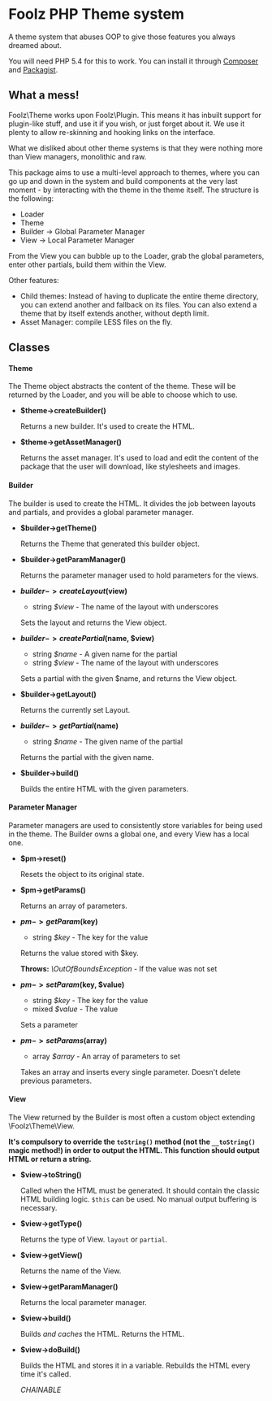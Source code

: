 Foolz PHP Theme system
=======================

A theme system that abuses OOP to give those features you always dreamed about.

You will need PHP 5.4 for this to work. You can install it through [Composer](http://getcomposer.org/) and [Packagist](https://packagist.org/packages/foolz/plugin).

## What a mess!

Foolz\Theme works upon Foolz\Plugin. This means it has inbuilt support for plugin-like stuff, and use it if you wish, or just forget about it. We use it plenty to allow re-skinning and hooking links on the interface.

What we disliked about other theme systems is that they were nothing more than View managers, monolithic and raw.

This package aims to use a multi-level approach to themes, where you can go up and down in the system and build components at the very last moment - by interacting with the theme in the theme itself. The structure is the following:

* Loader
* Theme
* Builder -> Global Parameter Manager
* View -> Local Parameter Manager

From the View you can bubble up to the Loader, grab the global parameters, enter other partials, build them within the View.

Other features:

* Child themes: Instead of having to duplicate the entire theme directory, you can extend another and fallback on its files. You can also extend a theme that by itself extends another, without depth limit.
* Asset Manager: compile LESS files on the fly.


## Classes

#### Theme

The Theme object abstracts the content of the theme. These will be returned by the Loader, and you will be able to choose which to use.

* __$theme->createBuilder()__

	Returns a new builder. It's used to create the HTML.

* __$theme->getAssetManager()__

	Returns the asset manager. It's used to load and edit the content of the package that the user will download, like stylesheets and images.

#### Builder

The builder is used to create the HTML. It divides the job between layouts and partials, and provides a global parameter manager.

* __$builder->getTheme()__

	Returns the Theme that generated this builder object.

* __$builder->getParamManager()__

	Returns the parameter manager used to hold parameters for the views.

* __$builder->createLayout($view)__

	* string _$view_ - The name of the layout with underscores

	Sets the layout and returns the View object.

* __$builder->createPartial($name, $view)__

	* string _$name_ - A given name for the partial
	* string _$view_ - The name of the layout with underscores

	Sets a partial with the given $name, and returns the View object.

* __$builder->getLayout()__

	Returns the currently set Layout.

* __$builder->getPartial($name)__

	* string _$name_ - The given name of the partial

	Returns the partial with the given name.

* __$builder->build()__

	Builds the entire HTML with the given parameters.

#### Parameter Manager

Parameter managers are used to consistently store variables for being used in the theme. The Builder owns a global one, and every View has a local one.

* __$pm->reset()__

	Resets the object to its original state.

* __$pm->getParams()__

	Returns an array of parameters.

* __$pm->getParam($key)__

	* string _$key_ - The key for the value

	Returns the value stored with $key.

	__Throws:__ _\OutOfBoundsException_ - If the value was not set

* __$pm->setParam($key, $value)__

	* string _$key_ - The key for the value
	* mixed _$value_ - The value

	Sets a parameter

* __$pm->setParams($array)__

	* array _$array_ - An array of parameters to set

	Takes an array and inserts every single parameter. Doesn't delete previous parameters.

#### View

The View returned by the Builder is most often a custom object extending \Foolz\Theme\View.

__It's compulsory to override the `toString()` method (not the `__toString()` magic method!) in order to output the HTML. This function should output HTML or return a string.__

* __$view->toString()__

	Called when the HTML must be generated. It should contain the classic HTML building logic. `$this` can be used. No manual output buffering is necessary.

* __$view->getType()__

	Returns the type of View. `layout` or `partial`.

* __$view->getView()__

	Returns the name of the View.

* __$view->getParamManager()__

	Returns the local parameter manager.

* __$view->build()__

	Builds _and caches_ the HTML. Returns the HTML.

* __$view->doBuild()__

	Builds the HTML and stores it in a variable. Rebuilds the HTML every time it's called.

	_CHAINABLE_